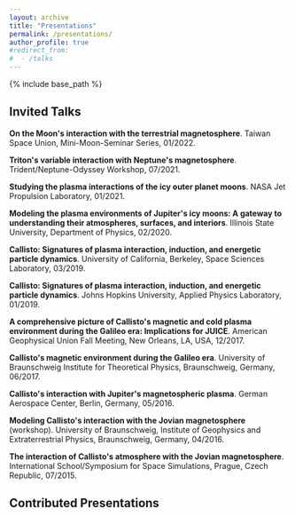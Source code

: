 ```yaml
---
layout: archive
title: "Presentations"
permalink: /presentations/
author_profile: true
#redirect_from:
#  - /talks
---
```


{% include base_path %}
## Invited Talks

<b>On the Moon's interaction with the terrestrial magnetosphere</b>. Taiwan Space Union, Mini-Moon-Seminar Series, 01/2022.

<b>Triton's variable interaction with Neptune's magnetosphere</b>. Trident/Neptune-Odyssey Workshop, 07/2021.

<b>Studying the plasma interactions of the icy outer planet moons</b>. NASA Jet Propulsion Laboratory, 01/2021.

<b>Modeling the plasma environments of Jupiter's icy moons: A gateway to understanding their atmospheres, surfaces, and interiors</b>. Illinois State University, Department of Physics, 02/2020.

<b>Callisto: Signatures of plasma interaction, induction, and energetic particle dynamics</b>. University of California, Berkeley, Space Sciences Laboratory, 03/2019.

<b>Callisto: Signatures of plasma interaction, induction, and energetic particle dynamics</b>. Johns Hopkins University, Applied Physics Laboratory, 01/2019.

<b>A comprehensive picture of Callisto's magnetic and cold plasma environment during the Galileo era: Implications for JUICE</b>. American Geophysical Union Fall Meeting, New Orleans, LA, USA, 12/2017.

<b>Callisto's magnetic environment during the Galileo era</b>. University of Braunschweig Institute for Theoretical Physics, Braunschweig, Germany, 06/2017.

<b>Callisto's interaction with Jupiter's magnetospheric plasma</b>. German Aerospace Center, Berlin, Germany, 05/2016.

<b>Modeling Callisto's interaction with the Jovian magnetosphere</b> (workshop). University of Braunschweig, Institute of Geophysics and Extraterrestrial Physics, Braunschweig, Germany, 04/2016.

<b>The interaction of Callisto's atmosphere with the Jovian magnetosphere</b>. International School/Symposium for Space Simulations, Prague, Czech Republic, 07/2015.

## Contributed Presentations
